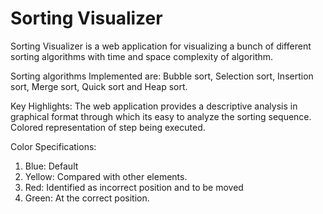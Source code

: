 # Sorting Visualizer
Sorting Visualizer is a web application for visualizing a bunch of different sorting algorithms with time and space complexity of algorithm.

Sorting algorithms Implemented are:
Bubble sort,
Selection sort,
Insertion sort,
Merge sort,
Quick sort and
Heap sort.

Key Highlights:
The web application provides a descriptive analysis in graphical format through which its easy to analyze the sorting sequence.
Colored representation of step being executed. 

Color Specifications:
1) Blue: Default
2) Yellow: Compared with other elements.
3) Red: Identified as incorrect position and to be moved
4) Green: At the correct position.



